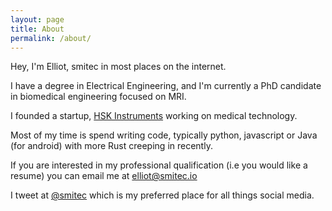 ```yaml
---
layout: page
title: About
permalink: /about/
---
```


Hey, I'm Elliot, smitec in most places on the internet.

I have a degree in Electrical Engineering, and I'm currently a PhD candidate in biomedical engineering focused on MRI.

I founded a startup, [HSK Instruments](http://hskinstruments.com) working on medical technology.

Most of my time is spend writing code, typically python, javascript or Java (for android) with more Rust creeping in recently. 

If you are interested in my professional qualification (i.e you would like a resume) you can email me at [elliot@smitec.io](mailto:me@smitec.io)

I tweet at [@smitec](https://twitter.com/smitec) which is my preferred place for all things social media.
